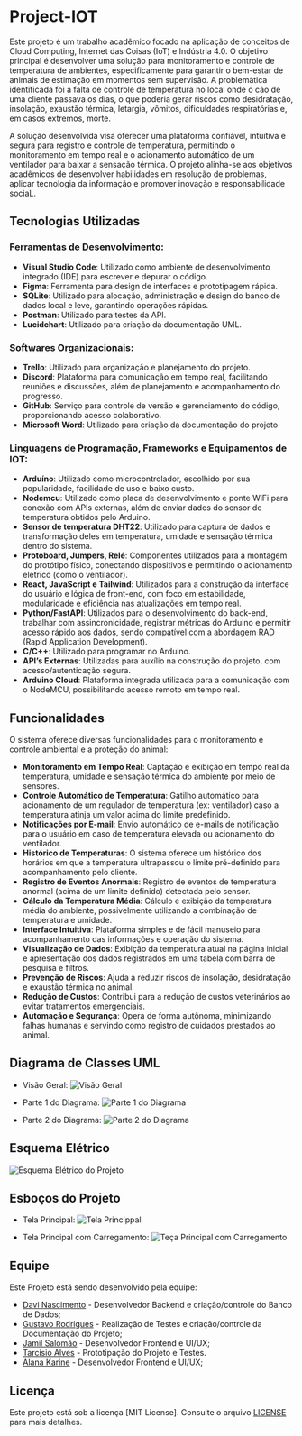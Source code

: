 # Project-IOT
Este projeto é um trabalho acadêmico focado na aplicação de conceitos de Cloud Computing, Internet das Coisas (IoT) e Indústria 4.0. O objetivo principal é desenvolver uma solução para monitoramento e controle de temperatura de ambientes, especificamente para garantir o bem-estar de animais de estimação em momentos sem supervisão. A problemática identificada foi a falta de controle de temperatura no local onde o cão de uma cliente passava os dias, o que poderia gerar riscos como desidratação, insolação, exaustão térmica, letargia, vômitos, dificuldades respiratórias e, em casos extremos, morte.

A solução desenvolvida visa oferecer uma plataforma confiável, intuitiva e segura para registro e controle de temperatura, permitindo o monitoramento em tempo real e o acionamento automático de um ventilador para baixar a sensação térmica. O projeto alinha-se aos objetivos acadêmicos de desenvolver habilidades em resolução de problemas, aplicar tecnologia da informação e promover inovação e responsabilidade sociaL.
## Tecnologias Utilizadas

### Ferramentas de Desenvolvimento:
- **Visual Studio Code**: Utilizado como ambiente de desenvolvimento integrado (IDE) para escrever e depurar o código.
- **Figma**: Ferramenta para design de interfaces e prototipagem rápida.
- **SQLite**: Utilizado para alocação, administração e design do banco de dados local e leve, garantindo operações rápidas.
- **Postman**: Utilizado para testes da API.
- **Lucidchart**: Utilizado para criação da documentação UML.

### Softwares Organizacionais:
- **Trello**: Utilizado para organização e planejamento do projeto.
- **Discord**: Plataforma para comunicação em tempo real, facilitando reuniões e discussões, além de planejamento e acompanhamento do progresso.
- **GitHub**: Serviço para controle de versão e gerenciamento do código, proporcionando acesso colaborativo.
- **Microsoft Word**: Utilizado para criação da documentação do projeto

### Linguagens de Programação, Frameworks e Equipamentos de IOT:
- **Arduíno**: Utilizado como microcontrolador, escolhido por sua popularidade, facilidade de uso e baixo custo.
- **Nodemcu**: Utilizado como placa de desenvolvimento e ponte WiFi para conexão com APIs externas, além de enviar dados do sensor de temperatura obtidos pelo Arduino.
- **Sensor de temperatura DHT22**: Utilizado para captura de dados e transformação deles em temperatura, umidade e sensação térmica dentro do sistema.
- **Protoboard, Jumpers, Relé**: Componentes utilizados para a montagem do protótipo físico, conectando dispositivos e permitindo o acionamento elétrico (como o ventilador).
- **React, JavaScript e Tailwind**: Utilizados para a construção da interface do usuário e lógica de front-end, com foco em estabilidade, modularidade e eficiência nas atualizações em tempo real.
- **Python/FastAPI**: Utilizados para o desenvolvimento do back-end, trabalhar com assincronicidade, registrar métricas do Arduino e permitir acesso rápido aos dados, sendo compatível com a abordagem RAD (Rapid Application Development).
- **C/C++**: Utilizado para programar no Arduino.
- **API’s Externas**: Utilizadas para auxílio na construção do projeto, com acesso/autenticação segura.
- **Arduino Cloud**: Plataforma integrada utilizada para a comunicação com o NodeMCU, possibilitando acesso remoto em tempo real.

## Funcionalidades
O sistema oferece diversas funcionalidades para o monitoramento e controle ambiental e a proteção do animal:
- **Monitoramento em Tempo Real**: Captação e exibição em tempo real da temperatura, umidade e sensação térmica do ambiente por meio de sensores.
- **Controle Automático de Temperatura**: Gatilho automático para acionamento de um regulador de temperatura (ex: ventilador) caso a temperatura atinja um valor acima do limite predefinido.
- **Notificações por E-mail**: Envio automático de e-mails de notificação para o usuário em caso de temperatura elevada ou acionamento do ventilador.
- **Histórico de Temperaturas**: O sistema oferece um histórico dos horários em que a temperatura ultrapassou o limite pré-definido para acompanhamento pelo cliente.
- **Registro de Eventos Anormais**: Registro de eventos de temperatura anormal (acima de um limite definido) detectada pelo sensor.
- **Cálculo da Temperatura Média**: Cálculo e exibição da temperatura média do ambiente, possivelmente utilizando a combinação de temperatura e umidade.
- **Interface Intuitiva**: Plataforma simples e de fácil manuseio para acompanhamento das informações e operação do sistema.
- **Visualização de Dados**: Exibição da temperatura atual na página inicial e apresentação dos dados registrados em uma tabela com barra de pesquisa e filtros.
- **Prevenção de Riscos**: Ajuda a reduzir riscos de insolação, desidratação e exaustão térmica no animal.
- **Redução de Custos**: Contribui para a redução de custos veterinários ao evitar tratamentos emergenciais.
- **Automação e Segurança**: Opera de forma autônoma, minimizando falhas humanas e servindo como registro de cuidados prestados ao animal.

## Diagrama de Classes UML
- Visão Geral:
![Visão Geral](https://github.com/ExtraProjects860/Project-IOT/blob/master/imgs/Vis%C3%A3o%20Geral.jpg)

- Parte 1 do Diagrama:
![Parte 1 do Diagrama](https://github.com/ExtraProjects860/Project-IOT/blob/master/imgs/Parte-1.jpg)

- Parte 2 do Diagrama:
![Parte 2 do Diagrama](https://github.com/ExtraProjects860/Project-IOT/blob/master/imgs/Parte-2.jpg)

## Esquema Elétrico

![Esquema Elétrico do Projeto](https://github.com/ExtraProjects860/Project-IOT/blob/master/imgs/schema%20do%20prot%C3%B3tipo.jpeg)

## Esboços do Projeto
- Tela Principal:
![Tela Princippal](https://github.com/ExtraProjects860/Project-IOT/blob/master/imgs/Tela%20Principal.png)

- Tela Principal com Carregamento:
![Teça Principal com Carregamento](https://github.com/ExtraProjects860/Project-IOT/blob/master/imgs/Tela%20Principal%20com%20Carregamento.png)

## Equipe
Este Projeto está sendo desenvolvido pela equipe:

- [Davi Nascimento](https://github.com/DaviRodrigues) - Desenvolvedor Backend e criação/controle do Banco de Dados;
- [Gustavo Rodrigues](https://github.com/Gvcrodrigues99) - Realização de Testes e criação/controle da Documentação do Projeto;
- [Jamil Salomão](https://github.com/jamilsalomao) - Desenvolvedor Frontend e UI/UX;
- [Tarcísio Alves](https://github.com/Tarcisio1234) - Prototipação do Projeto e Testes.
- [Alana Karine](https://github.com/AlanaK2) - Desenvolvedor Frontend e UI/UX;

## Licença
Este projeto está sob a licença [MIT License]. Consulte o arquivo [LICENSE](LICENSE) para mais detalhes.
